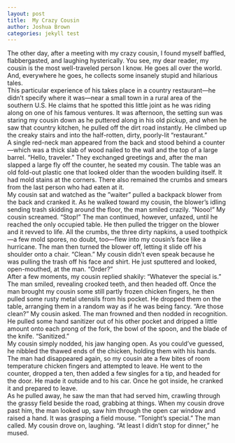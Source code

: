 ```yaml
---
layout: post
title:  My Crazy Cousin
author: Joshua Brown
categories: jekyll test
---
```

The other day, after a meeting with my crazy cousin, I found myself baffled, flabbergasted, and laughing hysterically. You see, my dear reader, my cousin is the most well-traveled person I know. He goes all over the world. And, everywhere he goes, he collects some insanely stupid and hilarious tales.   
This particular experience of his takes place in a country restaurant—he didn’t specify where it was—near a small town in a rural area of the southern U.S. He claims that he spotted this little joint as he was riding along on one of his famous ventures. It was afternoon, the setting sun was staring my cousin down as he puttered along in his old pickup, and when he saw that country kitchen, he pulled off the dirt road instantly. He climbed up the creaky stairs and into the half-rotten, dirty, poorly-lit “restaurant.”  
A single red-neck man appeared from the back and stood behind a counter—which was a thick slab of wood nailed to the wall and the top of a large barrel. “Hello, traveler.” They exchanged greetings and, after the man slapped a large fly off the counter, he seated my cousin. The table was an old fold-out plastic one that looked older than the wooden building itself. It had mold stains at the corners. There also remained the crumbs and smears from the last person who had eaten at it.  
My cousin sat and watched as the ”waiter” pulled a backpack blower from the back and cranked it. As he walked toward my cousin, the blower’s idling sending trash skidding around the floor, the man smiled crazily. “Nooo!” My cousin screamed. “Stop!” The man continued, however, unfazed, until he reached the only occupied table. He then pulled the trigger on the blower and it revved to life. All the crumbs, the three dirty napkins, a used toothpick—a few mold spores, no doubt, too—flew into my cousin’s face like a hurricane. The man then turned the blower off, letting it slide off his shoulder onto a chair. “Clean.” My cousin didn’t even speak because he was pulling the trash off his face and shirt. He just sputtered and looked, open-mouthed, at the man. “Order?”  
After a few moments, my cousin replied shakily: “Whatever the special is.” The man smiled, revealing crooked teeth, and then headed off. Once the man brought my cousin some still partly frozen chicken fingers, he then pulled some rusty metal utensils from his pocket. He dropped them on the table, arranging them in a random way as if he was being fancy. “Are those clean?” My cousin asked. The man frowned and then nodded in recognition. He pulled some hand sanitizer out of his other pocket and dripped a little amount onto each prong of the fork, the bowl of the spoon, and the blade of the knife. “Sanitized.”  
My cousin simply nodded, his jaw hanging open. As you could’ve guessed, he nibbled the thawed ends of the chicken, holding them with his hands. The man had disappeared again, so my cousin ate a few bites of room temperature chicken fingers and attempted to leave. He went to the counter, dropped a ten, then added a few singles for a tip, and headed for the door. He made it outside and to his car. Once he got inside, he cranked it and prepared to leave.  
As he pulled away, he saw the man that had served him, crawling through the grassy field beside the road, grabbing at things. When my cousin drove past him, the man looked up, saw him through the open car window and raised a hand. It was grasping a field mouse. “Tonight’s special.” The man called. My cousin drove on, laughing. “At least I didn’t stop for dinner,” he mused.